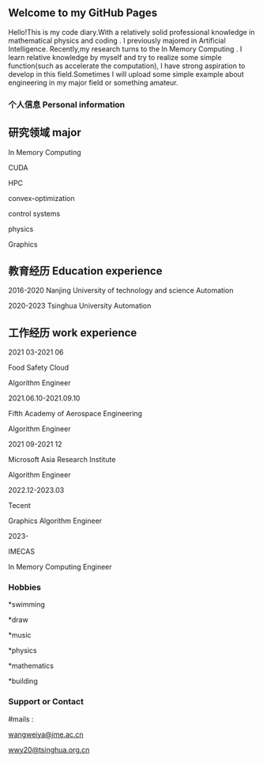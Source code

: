 ## Welcome to my GitHub Pages

Hello!This is my code diary.With a relatively solid professional knowledge in mathematical physics and coding . I previously majored in Artificial Intelligence. Recently,my research turns to the In Memory Computing . I learn relative knowledge by myself and try to realize some simple function(such as accelerate the computation), I have strong aspiration to develop in this field.Sometimes I will upload some simple example about engineering in my major field or something amateur.

### 个人信息   Personal information

## 研究领域  major
In Memory Computing

CUDA

HPC

convex-optimization

control systems

physics

Graphics
## 教育经历  Education experience
2016-2020   Nanjing University of technology and science    Automation

2020-2023   Tsinghua University   Automation
## 工作经历  work experience
2021 03-2021 06

Food Safety Cloud 

Algorithm Engineer

2021.06.10-2021.09.10  

Fifth Academy of Aerospace Engineering    

Algorithm Engineer

2021 09-2021 12

Microsoft Asia Research Institute 

Algorithm Engineer  

2022.12-2023.03   

Tecent            

Graphics Algorithm Engineer   

2023-

IMECAS

In Memory Computing  Engineer
### Hobbies
*swimming  

*draw 

*music 

*physics

*mathematics 

*building

### Support or Contact
#mails :

wangweiya@ime.ac.cn

wwy20@tsinghua.org.cn
